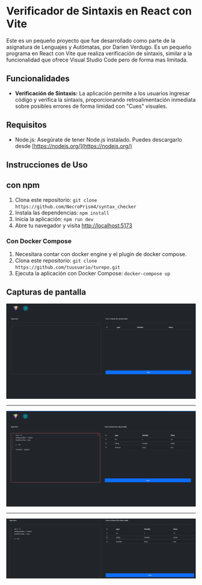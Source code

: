 # Verificador de Sintaxis en React con Vite

Este es un pequeño proyecto que fue desarrollado como parte de la asignatura de Lenguajes y Autómatas, por Darien Verdugo. Es un pequeño programa en React con Vite que realiza verificación de sintaxis, similar a la funcionalidad que ofrece Visual Studio Code pero de forma mas limitada.

## Funcionalidades

- **Verificación de Sintaxis:** La aplicación permite a los usuarios ingresar código y verifica la sintaxis, proporcionando retroalimentación inmediata sobre posibles errores de forma limidad con "Cues" visuales.

## Requisitos

- Node.js: Asegúrate de tener Node.js instalado. Puedes descargarlo desde [https://nodejs.org/](https://nodejs.org/)

## Instrucciones de Uso

## con npm

1. Clona este repositorio: `git clone https://github.com/NecroPrism4/syntax_checker`
2. Instala las dependencias: `npm install`
3. Inicia la aplicación: `npm run dev`
4. Abre tu navegador y visita [http://localhost:5173](http://localhost:5173)

### Con Docker Compose

1. Necesitara contar con docker engine y el plugin de docker compose.
2. Clona este repositorio: `git clone https://github.com/tuusuario/turepo.git`
3. Ejecuta la aplicación con Docker Compose: `docker-compose up`

## Capturas de pantalla

<img src="images/captura1.png" alt="Sintaxis correcta">

<hr/>

<img src="images/captura3.png" alt="Sintaxis incorrecta">

<hr/>

<img src="images/captura2.png" alt="Sintaxis correcta otra vez">
